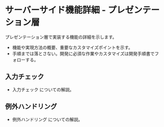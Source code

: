 # サーバーサイド機能詳細 - プレゼンテーション層

プレゼンテーション層で実装する機能の詳細を示します。

- 機能や実現方法の概要、重要なカスタマイズポイントを示す。
- 手順までは落とさない。開発に必須な作業やカスタマイズは開発手順書でフォローする。

## 入力チェック

- 入力チェック についての解説。

## 例外ハンドリング

- 例外ハンドリング についての解説。

